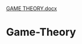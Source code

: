[GAME THEORY.docx](https://github.com/Aashvi123/Game-Theory/files/7013151/GAME.THEORY.docx)
# Game-Theory
